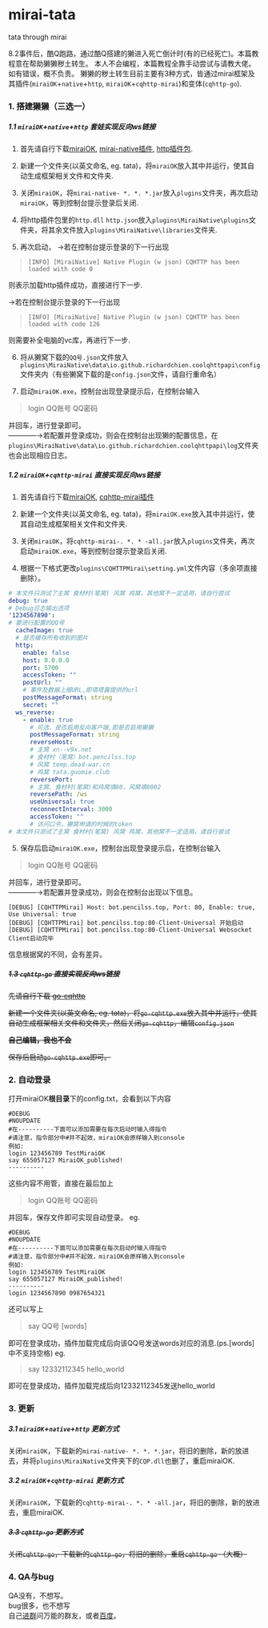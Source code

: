 # mirai-tata
tata through mirai

8.2事件后，酷Q跑路，通过酷Q搭建的獭进入死亡倒计时(有的已经死亡)。本篇教程意在帮助獭獭秽土转生。
本人不会编程，本篇教程全靠手动尝试与请教大佬。如有错误，概不负责。
獭獭的秽土转生目前主要有3种方式，皆通过mirai框架及其插件(`miraiOK`+`native`+`http`, `miraiOK`+`cqhttp-mirai`)和变体(`cqhttp-go`).

### 1. 搭建獭獭（三选一）

##### 1.1  `miraiOK`+`native`+`http` 套娃实现反向ws链接
1) 首先请自行下载[miraiOK](https://github.com/yimo0908/mirai-tata/raw/master/miraiOK.exe), [mirai-native插件](https://github.com/iTXTech/mirai-native/releases), [http插件包](https://github.com/yimo0908/mirai-tata/raw/master/httpapi.zip).

2) 新建一个文件夹(以英文命名, eg. tata)，将`miraiOK`放入其中并运行，使其自动生成框架相关文件和文件夹.

3) 关闭`miraiOK`，将`mirai-native- *. *. *.jar`放入`plugins`文件夹，再次启动`miraiOK`，等到控制台提示登录后关闭.

4) 将http插件包里的`http.dll` `http.json`放入`plugins\MiraiNative\plugins`文件夹，将其余文件放入`plugins\MiraiNative\libraries`文件夹.

5) 再次启动，
→若在控制台提示登录的下一行出现
>```
>[INFO] [MiraiNative] Native Plugin (w json) CQHTTP has been loaded with code 0
>```
则表示加载http插件成功，直接进行下一步.  

→若在控制台提示登录的下一行出现
>```
>[INFO] [MiraiNative] Native Plugin (w json) CQHTTP has been loaded with code 126
>```
则需要补全电脑的vc库，再进行下一步.

6) 将从獭窝下载的`QQ号.json`文件放入`plugins\MiraiNative\data\io.github.richardchien.coolqhttpapi\config`文件夹内（有些獭窝下载的是`config.json`文件，请自行重命名）

7) 启动`miraiOK.exe`，控制台出现登录提示后，在控制台输入

>login QQ账号 QQ密码

并回车，进行登录即可。  
————→若配置并登录成功，则会在控制台出现獭的配置信息，在`plugins\MiraiNative\data\io.github.richardchien.coolqhttpapi\log`文件夹也会出现相应日志。  
  
##### 1.2 `miraiOK`+`cqhttp-mirai` 直接实现反向ws链接

1) 首先请自行下载[miraiOK](https://github.com/yimo0908/mirai-tata/raw/master/miraiOK.exe), [cqhttp-mirai插件](https://github.com/yyuueexxiinngg/cqhttp-mirai/releases)

2) 新建一个文件夹(以英文命名, eg. tata)，将`miraiOK.exe`放入其中并运行，使其自动生成框架相关文件和文件夹.

3) 关闭`miraiOK`，将`cqhttp-mirai-. *. * -all.jar`放入`plugins`文件夹，再次启动`miraiOK.exe`，等到控制台提示登录后关闭.

4) 根据一下格式更改`plugins\CQHTTPMirai\setting.yml`文件内容（多余项直接删除）。
``` yaml
# 本文件只测试了主窝 食材村(笔窝) 风窝 鸡窝，其他窝不一定适用，请自行尝试
debug: true
# Debug日志输出选项
'1234567890':
# 要进行配置的QQ号
  cacheImage: true
  # 是否缓存所有收到的图片
  http:
    enable: false
    host: 0.0.0.0
    port: 5700
    accessToken: ""
    postUrl: ""
    # 事件及数据上报URL,即塔塔露提供的url
    postMessageFormat: string
    secret: ""
  ws_reverse:
    - enable: true 
      # 可选，是否启用反向客户端,即是否启用獭獭
      postMessageFormat: string
      reverseHost: 
      # 主窝 xn--v9x.net
      # 食材村（笔窝）bot.pencilss.top
      # 风窝 temp.dead-war.cn
      # 鸡窝 tata.guomie.club
      reversePort: 
      # 主窝、食材村(笔窝)和鸡窝填80，风窝填8002
      reversePath: /ws
      useUniversal: true
      reconnectInterval: 3000
      accessToken: ""
      # 访问口令，獭窝申请的时候的token
# 本文件只测试了主窝 食材村(笔窝) 风窝 鸡窝，其他窝不一定适用，请自行尝试
```

5) 保存后启动`miraiOK.exe`，控制台出现登录提示后，在控制台输入

>login QQ账号 QQ密码

并回车，进行登录即可。  
————→若配置并登录成功，则会在控制台出现以下信息。
```
[DEBUG] [CQHTTPMirai] Host: bot.pencilss.top, Port: 80, Enable: true, Use Universal: true
[DEBUG] [CQHTTPMirai] bot.pencilss.top:80-Client-Universal 开始启动
[DEBUG] [CQHTTPMirai] bot.pencilss.top:80-Client-Universal Websocket Client启动完毕
```
信息根据窝的不同，会有差异。  

##### ~~1.3 `cqhttp-go` 直接实现反向ws链接~~  
~~先请自行下载 [go-cqhttp](https://github.com/Mrs4s/go-cqhttp/releases)~~

~~新建一个文件夹(以英文命名, eg. tata)，将`go-cqhttp.exe`放入其中并运行，使其自动生成框架相关文件和文件夹，然后关闭`go-cqhttp`，编辑`config.json`~~

~~**自己编辑，我也不会**~~

~~保存后启动`go-cqhttp.exe`即可。~~


### 2. 自动登录

打开miraiOK**根目录**下的config.txt，会看到以下内容
```
#DEBUG
#NOUPDATE
#在----------下面可以添加需要在每次启动时输入得指令
#请注意，指令部分中#并不起效，miraiOK会原样输入到console
例如:
login 123456789 TestMiraiOK
say 655057127 MiraiOK_published!
----------
```
这些内容不用管，直接在最后加上 
>login QQ账号 QQ密码

并回车，保存文件即可实现自动登录。
 eg.

```
#DEBUG
#NOUPDATE
#在----------下面可以添加需要在每次启动时输入得指令
#请注意，指令部分中#并不起效，miraiOK会原样输入到console
例如:
login 123456789 TestMiraiOK
say 655057127 MiraiOK_published!
----------
login 1234567890 0987654321

```
还可以写上
>say QQ号 [words]
 
即可在登录成功，插件加载完成后向该QQ号发送words对应的消息.(ps.[words]中不支持空格)
eg.
>say 12332112345 hello_world

即可在登录成功，插件加载完成后向12332112345发送hello_world

### 3. 更新

##### 3.1 `miraiOK`+`native`+`http` 更新方式

关闭`miraiOK`，下载新的`mirai-native- *. *. *.jar`，将旧的删除，新的放进去，并将`plugins\MiraiNative`文件夹下的`CQP.dll`也删了，重启miraiOK.  

##### 3.2 `miraiOK`+`cqhttp-mirai` 更新方式

关闭`miraiOK`，下载新的`cqhttp-mirai-. *. * -all.jar`，将旧的删除，新的放进去，重启miraiOK.

##### ~~3.3 `cqhttp-go` 更新方式~~

~~关闭`cqhttp-go`，下载新的`cqhttp-go`，将旧的删除，重启`cqhttp-go` （大概）~~

### 4. QA与bug

QA没有，不想写。  
bug很多，也不想写  
自己[进群](https://jq.qq.com/?_wv=1027&k=5L3hY4w)问万能的群友，或者[百度](https://www.baidu.com)。
